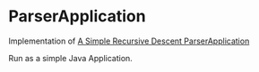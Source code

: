 # ParserApplication
Implementation of [A Simple Recursive Descent ParserApplication](http://math.hws.edu/javanotes/c9/s5.html)

Run as a simple Java Application.
